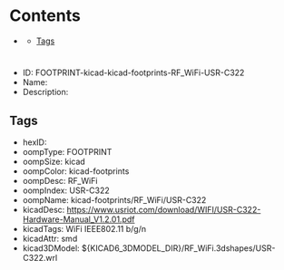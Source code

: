 



Contents
========

* [](#)
	* [Tags](#tags)

# 

- ID: FOOTPRINT-kicad-kicad-footprints-RF_WiFi-USR-C322
- Name: 
- Description: 

## Tags

- hexID: 
- oompType: FOOTPRINT
- oompSize: kicad
- oompColor: kicad-footprints
- oompDesc: RF_WiFi
- oompIndex: USR-C322
- oompName: kicad-footprints/RF_WiFi/USR-C322
- kicadDesc: https://www.usriot.com/download/WIFI/USR-C322-Hardware-Manual_V1.2.01.pdf
- kicadTags: WiFi IEEE802.11 b/g/n
- kicadAttr: smd
- kicad3DModel: ${KICAD6_3DMODEL_DIR}/RF_WiFi.3dshapes/USR-C322.wrl
